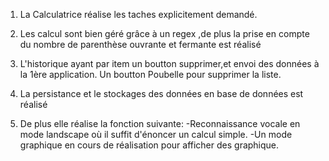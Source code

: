 1. La Calculatrice réalise les taches explicitement demandé.
2. Les calcul sont bien géré grâce à un regex ,de plus la prise en compte du nombre de parenthèse ouvrante et fermante est réalisé
3. L'historique ayant par item un boutton supprimer,et envoi des données à la 1ère application. Un boutton Poubelle pour supprimer la liste.
4. La persistance et le stockages des données en base de données est réalisé

5. De plus elle réalise la fonction suivante:
    -Reconnaissance vocale en mode landscape où il suffit d'énoncer un calcul simple.
    -Un mode graphique en cours de réalisation pour afficher des graphique.
